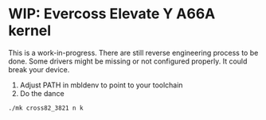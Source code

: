 # WIP: Evercoss Elevate Y A66A kernel

This is a work-in-progress. There are still reverse engineering process to be done. Some drivers might be missing or not configured properly.
It could break your device.

1. Adjust PATH in mbldenv to point to your toolchain
1. Do the dance

```
./mk cross82_3821 n k
```
